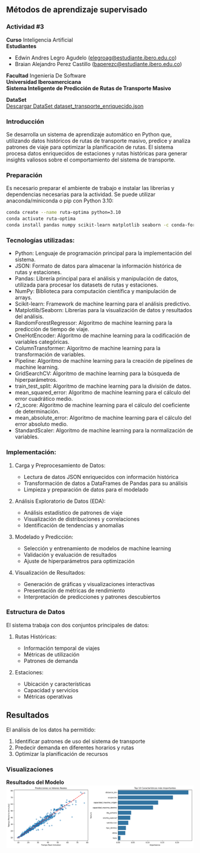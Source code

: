 ## **Métodos de aprendizaje supervisado**

### **Actividad #3**
**Curso** Inteligencia Artificial      
**Estudiantes** 
- Edwin Andres Legro Agudelo (elegroag@estudiante.ibero.edu.co)    
- Braian Alejandro Perez Castillo (baperezc@estudiante.ibero.edu.co)    

**Facultad** Ingenieria De Software    
**Universidad Iberoamercicana**     
**Sistema Inteligente de Predicción de Rutas de Transporte Masivo**

**DataSet**  
[Descargar DataSet dataset_transporte_enriquecido.json](./dataset_transporte_enriquecido.json)

### Introducción

Se desarrolla un sistema de aprendizaje automático en Python que, utilizando datos históricos de rutas de transporte masivo, predice y analiza patrones de viaje para optimizar la planificación de rutas. El sistema procesa datos enriquecidos de estaciones y rutas históricas para generar insights valiosos sobre el comportamiento del sistema de transporte.

### Preparación
Es necesario preparar el ambiente de trabajo e instalar las librerías y dependencias necesarias para la actividad. Se puede utilizar anaconda/miniconda o pip con Python 3.10:

```bash
conda create --name ruta-optima python=3.10
conda activate ruta-optima
conda install pandas numpy scikit-learn matplotlib seaborn -c conda-forge
```

### Tecnologías utilizadas:

+ Python: Lenguaje de programación principal para la implementación del sistema.
+ JSON: Formato de datos para almacenar la información histórica de rutas y estaciones.
+ Pandas: Librería principal para el análisis y manipulación de datos, utilizada para procesar los datasets de rutas y estaciones.
+ NumPy: Biblioteca para computación científica y manipulación de arrays.
+ Scikit-learn: Framework de machine learning para el análisis predictivo.
+ Matplotlib/Seaborn: Librerías para la visualización de datos y resultados del análisis.
+ RandomForestRegressor: Algoritmo de machine learning para la predicción de tiempo de viaje.
+ OneHotEncoder: Algoritmo de machine learning para la codificación de variables categóricas.
+ ColumnTransformer: Algoritmo de machine learning para la transformación de variables.
+ Pipeline: Algoritmo de machine learning para la creación de pipelines de machine learning.
+ GridSearchCV: Algoritmo de machine learning para la búsqueda de hiperparámetros.
+ train_test_split: Algoritmo de machine learning para la división de datos.
+ mean_squared_error: Algoritmo de machine learning para el cálculo del error cuadrático medio.
+ r2_score: Algoritmo de machine learning para el cálculo del coeficiente de determinación.
+ mean_absolute_error: Algoritmo de machine learning para el cálculo del error absoluto medio.
+ StandardScaler: Algoritmo de machine learning para la normalización de variables.

### Implementación:

1. Carga y Preprocesamiento de Datos:
   + Lectura de datos JSON enriquecidos con información histórica
   + Transformación de datos a DataFrames de Pandas para su análisis
   + Limpieza y preparación de datos para el modelado

2. Análisis Exploratorio de Datos (EDA):
   + Análisis estadístico de patrones de viaje
   + Visualización de distribuciones y correlaciones
   + Identificación de tendencias y anomalías

3. Modelado y Predicción:
   + Selección y entrenamiento de modelos de machine learning
   + Validación y evaluación de resultados
   + Ajuste de hiperparámetros para optimización

4. Visualización de Resultados:
   + Generación de gráficas y visualizaciones interactivas
   + Presentación de métricas de rendimiento
   + Interpretación de predicciones y patrones descubiertos

### Estructura de Datos

El sistema trabaja con dos conjuntos principales de datos:

1. Rutas Históricas:
   + Información temporal de viajes
   + Métricas de utilización
   + Patrones de demanda

2. Estaciones:
   + Ubicación y características
   + Capacidad y servicios
   + Métricas operativas

## Resultados

El análisis de los datos ha permitido:

1. Identificar patrones de uso del sistema de transporte
2. Predecir demanda en diferentes horarios y rutas
3. Optimizar la planificación de recursos

### Visualizaciones

**Resultados del Modelo**  
![Predicciones](resultados_modelo)

